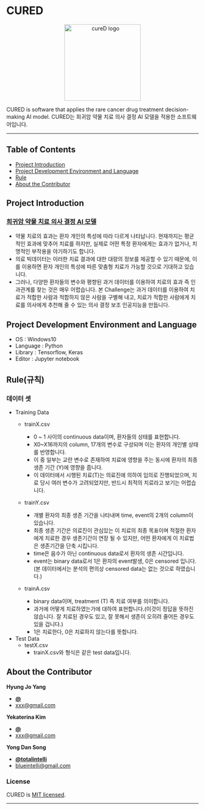 # CURED

<p align="center">
    <img src="https://github.com/totalintelli/dhh_2020/blob/master/logo3.png?raw=true" alt="cureD logo" width="200" height="200">
</p>

  CURED is software that applies the rare cancer drug treatment decision-making AI model.
  CURED는 희귀암 약물 치료 의사 결정 AI 모델을 적용한 소프트웨어입니다.
   
 
* * *


## Table of Contents

- [Project Introduction](#Project-Introduction)
- [Project Development Environment and Language](#Project-Development-Environment-and-Language)
- [Rule](#Rule)
- [About the Contributor](#About-the-Contributor)


## Project Introduction

### [희귀암 약물 치료 의사 결정 AI 모델](https://www.digitalhealthhack.org/ai-1)

 - 약물 치료의 효과는 환자 개인의 특성에 따라 다르게 나타납니다. 현재까지는 평균적인 효과에 맞추어 치료를 하지만, 실제로 어떤 특정 환자에게는 효과가 없거나, 치명적인 부작용을 야기하기도 합니다.
- 의료 빅데이터는 이러한 치료 결과에 대한 대량의 정보를 제공할 수 있기 때문에, 이를 이용하면 환자 개인의 특성에 따른 맞춤형 치료가 가능할 것으로 기대하고 있습니다.
- 그러나, 다양한 환자들의 변수와 평향된 과거 데이터를 이용하여 치료의 효과 즉 인과관계를 찾는 것은 매우 어렵습니다. 본 Challenge는 과거 데이터를 이용하여 치료가 적합한 사람과 적합하지 않은 사람을 구별해 내고, 치료가 적합한 사람에게 치료를 의사에게 추천해 줄 수 있는 의사 결정 보조 인공지능을 만듭니다.



## Project Development Environment and Language
- OS : Windows10
- Language : Python
- Library : Tensorflow, Keras
- Editor : Jupyter notebook 

## Rule(규칙)

### 데이터 셋

- Training Data
  - trainX.csv
    - 0 ~ 1 사이의 continuous data이며, 환자들의 상태를 표현합니다.
    - X0~X16까지의 column, 17개의 변수로 구성되며 이는 환자의 개인별 상태를 반영합니다.
    - 이 중 일부는 교란 변수로 존재하여 치료에 영향을 주는 동시에 환자의 최종 생존 기간 (Y)에 영향을 줍니다.
    - 이 데이터에서 시행된 치료(T)는 의료진에 의하여 임의로 진행되었으며, 치료 당시 여러 변수가 고려되었지만, 반드시 최적의 치료라고 보기는 어렵습니다.

   - trainY.csv
      - 개별 환자의 최종 생존 기간을 나타내며 time, event의 2개의 column이 있습니다.
      - 최종 생존 기간은 의료진이 관심있는 이 치료의 최종 목표이며 적절한 환자에게 치료한 경우 생존기간이 연장 될 수 있지만, 어떤 환자에게 이 치료법은 생존기간을 단축 시킵니다.
      - time은 음수가 아닌 continuous data로서 환자의 생존 시간입니다.
      - event는 binary data로서 1은 환자의 event발생, 0은 censored 입니다. (본 데이터에서는 분석의 편의상 censored data는 없는 것으로 하였습니다.)
    - trainA.csv
      - binary data이며, treatment (T) 즉 치료 여부를 의미합니다.
      - 과거에 어떻게 치료하였는가에 대하여 표현합니다.(이것이 정답을 뜻하진 않습니다. 잘 치료된 경우도 있고, 잘 못해서 생존이 오히려 줄어든 경우도 있을 겁니다.)
      - 1은 치료한다, 0은 치료하지 않는다를 뜻합니다.
- Test Data
  - testX.csv
    - trainX.csv와 형식은 같은 test data입니다.

## About the Contributor

**Hyung Jo Yang**
- [**@**](https://github.com/)   
- <xxx@gmail.com>  

**Yekaterina Kim**
- [**@**](https://github.com/)
- <xxx@gmail.com>

**Yong Dan Song**
- [**@totalintelli**](https://github.com/totalintelli)
- <blueintelli@gmail.com>

### License

CURED is [MIT licensed](./LICENSE).

* * *
